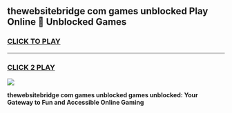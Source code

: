 
## thewebsitebridge com games unblocked Play Online 👋 Unblocked Games
<h3>
<a href="https://premium.freeplayer.one?title=thewebsitebridge_com_games_unblocked&ref=19F">CLICK TO PLAY</a></h3>
<hr>

<h3>
<a href="https://premium.freeplayer.one?title=thewebsitebridge_com_games_unblocked&ref=19F">CLICK 2 PLAY</a>
  
</h3>

<a href="https://premium.freeplayer.one?title=thewebsitebridge_com_games_unblocked&ref=19F"><img src="https://clearcache.store/games.png"></a>


**thewebsitebridge com games unblocked games unblocked: Your Gateway to Fun and Accessible Online Gaming**
